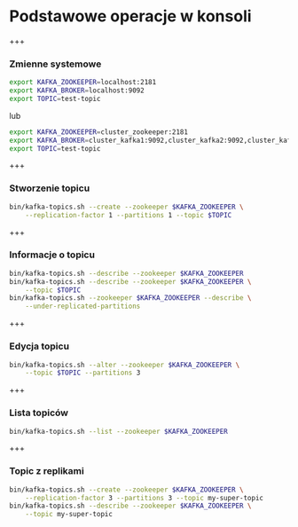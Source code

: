 
# Podstawowe operacje w konsoli


+++
### Zmienne systemowe
~~~bash
export KAFKA_ZOOKEEPER=localhost:2181
export KAFKA_BROKER=localhost:9092
export TOPIC=test-topic
~~~
lub
~~~bash
export KAFKA_ZOOKEEPER=cluster_zookeeper:2181
export KAFKA_BROKER=cluster_kafka1:9092,cluster_kafka2:9092,cluster_kafka3:9092
export TOPIC=test-topic
~~~


+++
### Stworzenie topicu
~~~bash
bin/kafka-topics.sh --create --zookeeper $KAFKA_ZOOKEEPER \
    --replication-factor 1 --partitions 1 --topic $TOPIC
~~~


+++
### Informacje o topicu
~~~bash
bin/kafka-topics.sh --describe --zookeeper $KAFKA_ZOOKEEPER
bin/kafka-topics.sh --describe --zookeeper $KAFKA_ZOOKEEPER \
    --topic $TOPIC
bin/kafka-topics.sh --zookeeper $KAFKA_ZOOKEEPER --describe \
    --under-replicated-partitions
~~~


+++
### Edycja topicu
~~~bash
bin/kafka-topics.sh --alter --zookeeper $KAFKA_ZOOKEEPER \
    --topic $TOPIC --partitions 3
~~~


+++
### Lista topiców
~~~bash
bin/kafka-topics.sh --list --zookeeper $KAFKA_ZOOKEEPER
~~~


+++
### Topic z replikami
~~~bash
bin/kafka-topics.sh --create --zookeeper $KAFKA_ZOOKEEPER \
    --replication-factor 3 --partitions 3 --topic my-super-topic
bin/kafka-topics.sh --describe --zookeeper $KAFKA_ZOOKEEPER \
    --topic my-super-topic
~~~